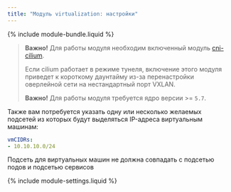 ```yaml
---
title: "Модуль virtualization: настройки"
---
```


{% include module-bundle.liquid %}

> **Важно!** Для работы модуля необходим включенный модуль [cni-cilium](../021-cni-cilium/).
>
> Если cilium работает в режиме тунеля, включение этого модуля приведет к короткому даунтайму из-за перенастройки оверлейной сети на нестандартный порт VXLAN.
>
> **Важно!** Для работы модуля требуется ядро версии >= `5.7`.

Также вам потребуется указать одну или несколько желаемых подсетей из которых будут выделяться IP-адреса виртуальным машинам:

```yaml
vmCIDRs:
- 10.10.10.0/24
```

Подсеть для виртуальных машин не должна совпадать с подсетью подов и подсетью сервисов

{% include module-settings.liquid %}

